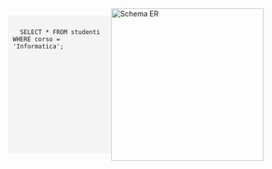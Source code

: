 <div style="display: flex;">
    <pre style="flex: 1; background: #f4f4f4; padding: 10px;">
  <code>
  SELECT * FROM studenti WHERE corso = 'Informatica';
  </code>
    </pre>
    <img src="schema.png" alt="Schema ER" width="300">
</div>
